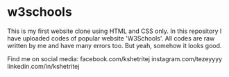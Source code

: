 # w3schools
This is my first website clone using HTML and CSS only. 
In this repository I have uploaded codes of popular website 'W3Schools'. 
All codes are raw written by me and have many errors too. 
But yeah, somehow it looks good.

Find me on social media:
facebook.com/kshetritej
instagram.com/tezeyyyy
linkedin.com/in/kshetritej
